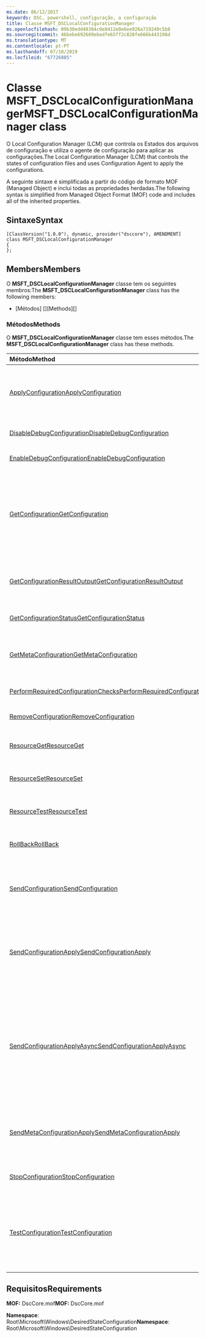 ```yaml
---
ms.date: 06/12/2017
keywords: DSC, powershell, configuração, a configuração
title: Classe MSFT_DSCLocalConfigurationManager
ms.openlocfilehash: 09b30edd48384c0e8412e0e6ee926a719249c5b8
ms.sourcegitcommit: 46bebe692689ebedfe65ff2c828fe666b443198d
ms.translationtype: MT
ms.contentlocale: pt-PT
ms.lasthandoff: 07/10/2019
ms.locfileid: "67726885"
---
```

# <a name="msftdsclocalconfigurationmanager-class"></a><span data-ttu-id="d1b4c-103">Classe MSFT_DSCLocalConfigurationManager</span><span class="sxs-lookup"><span data-stu-id="d1b4c-103">MSFT_DSCLocalConfigurationManager class</span></span>

<span data-ttu-id="d1b4c-104">O Local Configuration Manager (LCM) que controla os Estados dos arquivos de configuração e utiliza o agente de configuração para aplicar as configurações.</span><span class="sxs-lookup"><span data-stu-id="d1b4c-104">The Local Configuration Manager (LCM) that controls the states of configuration files and uses Configuration Agent to apply the configurations.</span></span>

<span data-ttu-id="d1b4c-105">A seguinte sintaxe é simplificada a partir do código de formato MOF (Managed Object) e inclui todas as propriedades herdadas.</span><span class="sxs-lookup"><span data-stu-id="d1b4c-105">The following syntax is simplified from Managed Object Format (MOF) code and includes all of the inherited properties.</span></span>

## <a name="syntax"></a><span data-ttu-id="d1b4c-106">Sintaxe</span><span class="sxs-lookup"><span data-stu-id="d1b4c-106">Syntax</span></span>

```
[ClassVersion("1.0.0"), dynamic, provider("dsccore"), AMENDMENT]
class MSFT_DSCLocalConfigurationManager
{
};
```

## <a name="members"></a><span data-ttu-id="d1b4c-107">Members</span><span class="sxs-lookup"><span data-stu-id="d1b4c-107">Members</span></span>

<span data-ttu-id="d1b4c-108">O **MSFT_DSCLocalConfigurationManager** classe tem os seguintes membros:</span><span class="sxs-lookup"><span data-stu-id="d1b4c-108">The **MSFT_DSCLocalConfigurationManager** class has the following members:</span></span>

- <span data-ttu-id="d1b4c-109">[Métodos] []</span><span class="sxs-lookup"><span data-stu-id="d1b4c-109">[Methods][]</span></span>

### <a name="methods"></a><span data-ttu-id="d1b4c-110">Métodos</span><span class="sxs-lookup"><span data-stu-id="d1b4c-110">Methods</span></span>

<span data-ttu-id="d1b4c-111">O **MSFT_DSCLocalConfigurationManager** classe tem esses métodos.</span><span class="sxs-lookup"><span data-stu-id="d1b4c-111">The **MSFT_DSCLocalConfigurationManager** class has these methods.</span></span>

|<span data-ttu-id="d1b4c-112">Método</span><span class="sxs-lookup"><span data-stu-id="d1b4c-112">Method</span></span> |<span data-ttu-id="d1b4c-113">Descrição</span><span class="sxs-lookup"><span data-stu-id="d1b4c-113">Description</span></span> |
|:--- |:---|
| [<span data-ttu-id="d1b4c-114">ApplyConfiguration</span><span class="sxs-lookup"><span data-stu-id="d1b4c-114">ApplyConfiguration</span></span>](msft-dsclocalconfigurationmanager-applyconfiguration.md)| <span data-ttu-id="d1b4c-115">Utiliza o agente de configuração para aplicar a configuração que está pendente.</span><span class="sxs-lookup"><span data-stu-id="d1b4c-115">Uses the Configuration Agent to apply the configuration that is pending.</span></span>|
| [<span data-ttu-id="d1b4c-116">DisableDebugConfiguration</span><span class="sxs-lookup"><span data-stu-id="d1b4c-116">DisableDebugConfiguration</span></span>](msft-dsclocalconfigurationmanager-disabledebugconfiguration.md)| <span data-ttu-id="d1b4c-117">Desativa a depuração de recursos de DSC.</span><span class="sxs-lookup"><span data-stu-id="d1b4c-117">Disables DSC resource debugging.</span></span>|
| [<span data-ttu-id="d1b4c-118">EnableDebugConfiguration</span><span class="sxs-lookup"><span data-stu-id="d1b4c-118">EnableDebugConfiguration</span></span>](msft-dsclocalconfigurationmanager-enabledebugconfiguration.md)| <span data-ttu-id="d1b4c-119">Permite a depuração de recursos de DSC.</span><span class="sxs-lookup"><span data-stu-id="d1b4c-119">Enables DSC resource debugging.</span></span>|
| [<span data-ttu-id="d1b4c-120">GetConfiguration</span><span class="sxs-lookup"><span data-stu-id="d1b4c-120">GetConfiguration</span></span>](msft-dsclocalconfigurationmanager-getconfiguration.md)| <span data-ttu-id="d1b4c-121">Envia o documento de configuração para o nó gerido e utiliza a **obter** método do agente de configuração para aplicar a configuração.</span><span class="sxs-lookup"><span data-stu-id="d1b4c-121">Sends the configuration document to the managed node and uses the **Get** method of the Configuration Agent to apply the configuration.</span></span>|
| [<span data-ttu-id="d1b4c-122">GetConfigurationResultOutput</span><span class="sxs-lookup"><span data-stu-id="d1b4c-122">GetConfigurationResultOutput</span></span>](msft-dsclocalconfigurationmanager-getconfigurationresultoutput.md)| <span data-ttu-id="d1b4c-123">Obtém o resultado de agente de configuração relacionadas com uma tarefa específica.</span><span class="sxs-lookup"><span data-stu-id="d1b4c-123">Gets the Configuration Agent output relating to a specific job.</span></span>|
| [<span data-ttu-id="d1b4c-124">GetConfigurationStatus</span><span class="sxs-lookup"><span data-stu-id="d1b4c-124">GetConfigurationStatus</span></span>](msft-dsclocalconfigurationmanager-getconfigurationstatus.md)| <span data-ttu-id="d1b4c-125">Obter o histórico do Estado de configuração.</span><span class="sxs-lookup"><span data-stu-id="d1b4c-125">Get the configuration status history.</span></span>|
| [<span data-ttu-id="d1b4c-126">GetMetaConfiguration</span><span class="sxs-lookup"><span data-stu-id="d1b4c-126">GetMetaConfiguration</span></span>](msft-dsclocalconfigurationmanager-getmetaconfiguration.md)| <span data-ttu-id="d1b4c-127">Obtém as definições de LCM que são utilizadas para controlar o agente de configuração.</span><span class="sxs-lookup"><span data-stu-id="d1b4c-127">Gets the LCM settings that are used to control Configuration Agent.</span></span>|
| [<span data-ttu-id="d1b4c-128">PerformRequiredConfigurationChecks</span><span class="sxs-lookup"><span data-stu-id="d1b4c-128">PerformRequiredConfigurationChecks</span></span>](msft-dsclocalconfigurationmanager-performrequiredconfigurationchecks.md)| <span data-ttu-id="d1b4c-129">Inicia a verificação de consistência.</span><span class="sxs-lookup"><span data-stu-id="d1b4c-129">Starts the consistency check.</span></span>|
| [<span data-ttu-id="d1b4c-130">RemoveConfiguration</span><span class="sxs-lookup"><span data-stu-id="d1b4c-130">RemoveConfiguration</span></span>](msft-dsclocalconfigurationmanager-removeconfiguration.md)| <span data-ttu-id="d1b4c-131">Remove os ficheiros de configuração.</span><span class="sxs-lookup"><span data-stu-id="d1b4c-131">Removes the configuration files.</span></span>|
| [<span data-ttu-id="d1b4c-132">ResourceGet</span><span class="sxs-lookup"><span data-stu-id="d1b4c-132">ResourceGet</span></span>](msft-dsclocalconfigurationmanager-resourceget.md)| <span data-ttu-id="d1b4c-133">Chama diretamente a **obter** método de um recurso de DSC.</span><span class="sxs-lookup"><span data-stu-id="d1b4c-133">Directly calls the **Get** method of a DSC resource.</span></span>|
| [<span data-ttu-id="d1b4c-134">ResourceSet</span><span class="sxs-lookup"><span data-stu-id="d1b4c-134">ResourceSet</span></span>](msft-dsclocalconfigurationmanager-resourceset.md)| <span data-ttu-id="d1b4c-135">Chama diretamente a **definir** método de um recurso de DSC.</span><span class="sxs-lookup"><span data-stu-id="d1b4c-135">Directly calls the **Set** method of a DSC resource.</span></span>|
| [<span data-ttu-id="d1b4c-136">ResourceTest</span><span class="sxs-lookup"><span data-stu-id="d1b4c-136">ResourceTest</span></span>](msft-dsclocalconfigurationmanager-resourcetest.md)| <span data-ttu-id="d1b4c-137">Chama diretamente a **teste** método de um recurso de DSC.</span><span class="sxs-lookup"><span data-stu-id="d1b4c-137">Directly calls the **Test** method of a DSC resource.</span></span>|
| [<span data-ttu-id="d1b4c-138">RollBack</span><span class="sxs-lookup"><span data-stu-id="d1b4c-138">RollBack</span></span>](msft-dsclocalconfigurationmanager-rollback.md)| <span data-ttu-id="d1b4c-139">Rolls novamente para uma configuração anterior.</span><span class="sxs-lookup"><span data-stu-id="d1b4c-139">Rolls back to a previous configuration.</span></span>|
| [<span data-ttu-id="d1b4c-140">SendConfiguration</span><span class="sxs-lookup"><span data-stu-id="d1b4c-140">SendConfiguration</span></span>](msft-dsclocalconfigurationmanager-sendconfiguration.md)| <span data-ttu-id="d1b4c-141">Envia o documento de configuração para o nó gerido e o salva como uma alteração pendente.</span><span class="sxs-lookup"><span data-stu-id="d1b4c-141">Sends the configuration document to the managed node and saves it as a pending change.</span></span>|
| [<span data-ttu-id="d1b4c-142">SendConfigurationApply</span><span class="sxs-lookup"><span data-stu-id="d1b4c-142">SendConfigurationApply</span></span>](msft-dsclocalconfigurationmanager-sendconfigurationapply.md)| <span data-ttu-id="d1b4c-143">Envia o documento de configuração para o nó gerido e utiliza o agente de configuração para aplicar a configuração.</span><span class="sxs-lookup"><span data-stu-id="d1b4c-143">Sends the configuration document to the managed node and uses the Configuration Agent to apply the configuration.</span></span>|
| [<span data-ttu-id="d1b4c-144">SendConfigurationApplyAsync</span><span class="sxs-lookup"><span data-stu-id="d1b4c-144">SendConfigurationApplyAsync</span></span>](msft-dsclocalconfigurationmanager-sendconfigurationapplyasync.md)| <span data-ttu-id="d1b4c-145">Enviar o documento de configuração para o nó gerido e começar a utilizar o agente de configuração para aplicar a configuração.</span><span class="sxs-lookup"><span data-stu-id="d1b4c-145">Send the configuration document to the managed node and start using the Configuration Agent to apply the configuration.</span></span> <span data-ttu-id="d1b4c-146">Utilize GetConfigurationResultOutput para obter a saída do resultado.</span><span class="sxs-lookup"><span data-stu-id="d1b4c-146">Use GetConfigurationResultOutput to retrieve result output.</span></span>|
| [<span data-ttu-id="d1b4c-147">SendMetaConfigurationApply</span><span class="sxs-lookup"><span data-stu-id="d1b4c-147">SendMetaConfigurationApply</span></span>](msft-dsclocalconfigurationmanager-sendmetaconfigurationapply.md)| <span data-ttu-id="d1b4c-148">Define as definições de LCM que são utilizadas para controlar o agente de configuração.</span><span class="sxs-lookup"><span data-stu-id="d1b4c-148">Sets the LCM settings that are used to control the Configuration Agent.</span></span>|
| [<span data-ttu-id="d1b4c-149">StopConfiguration</span><span class="sxs-lookup"><span data-stu-id="d1b4c-149">StopConfiguration</span></span>](msft-dsclocalconfigurationmanager-stopconfiguration.md)| <span data-ttu-id="d1b4c-150">Interrompe a configuração que está em curso.</span><span class="sxs-lookup"><span data-stu-id="d1b4c-150">Stops the configuration that is in progress.</span></span>|
| [<span data-ttu-id="d1b4c-151">TestConfiguration</span><span class="sxs-lookup"><span data-stu-id="d1b4c-151">TestConfiguration</span></span>](msft-dsclocalconfigurationmanager-testconfiguration.md)| <span data-ttu-id="d1b4c-152">Envia o documento de configuração para o nó gerido e verifica a configuração atual contra o documento.</span><span class="sxs-lookup"><span data-stu-id="d1b4c-152">Sends the configuration document to the managed node and verifies the current configuration against the document.</span></span>|

## <a name="requirements"></a><span data-ttu-id="d1b4c-153">Requisitos</span><span class="sxs-lookup"><span data-stu-id="d1b4c-153">Requirements</span></span>

<span data-ttu-id="d1b4c-154">**MOF:** DscCore.mof</span><span class="sxs-lookup"><span data-stu-id="d1b4c-154">**MOF:** DscCore.mof</span></span>

<span data-ttu-id="d1b4c-155">**Namespace**: Root\Microsoft\Windows\DesiredStateConfiguration</span><span class="sxs-lookup"><span data-stu-id="d1b4c-155">**Namespace**: Root\Microsoft\Windows\DesiredStateConfiguration</span></span>

